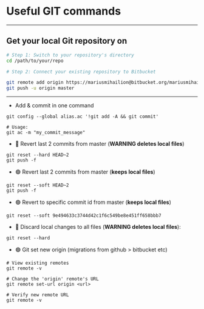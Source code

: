 # Useful GIT commands

---

## Get your local Git repository on <srouce version control provider>


```bash
# Step 1: Switch to your repository's directory
cd /path/to/your/repo

# Step 2: Connect your existing repository to Bitbucket

git remote add origin https://mariusmihailion@bitbucket.org/mariusmihailion/<repositoryName>.git
git push -u origin master

```


---

- Add & commit in one command

```
git config --global alias.ac '!git add -A && git commit'

# Usage:
git ac -m "my_commit_message"
```

- 🔴 Revert last 2 commits from master (**WARNING deletes local files**)

```
git reset --hard HEAD~2
git push -f
```

- 🟢 Revert last 2 commits from master (**keeps local files**)

```
git reset --soft HEAD~2
git push -f
```

- 🟢 Revert to specific commit id from master (**keeps local files**)

```
git reset --soft 9e494633c3744d42c1f6c549be8e451ff658bbb7
```

- 🔴 Discard local changes to all files (**WARNING deletes local files**):

```
git reset --hard
```

- 🟢 Git set new origin (migrations from github > bitbucket etc)

```
# View existing remotes
git remote -v

# Change the 'origin' remote's URL
git remote set-url origin <url>

# Verify new remote URL
git remote -v
```


